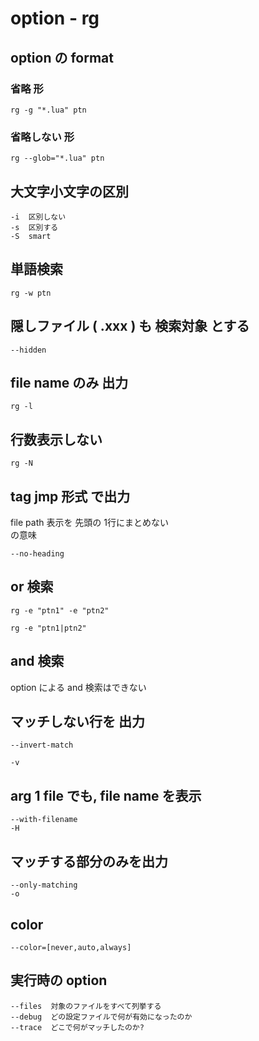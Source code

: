 
# option  -  rg


## option の format

### 省略 形

```
rg -g "*.lua" ptn
```

### 省略しない 形

```
rg --glob="*.lua" ptn
```


## 大文字小文字の区別

```
-i  区別しない
-s  区別する
-S  smart
```


## 単語検索

```
rg -w ptn
```


## 隠しファイル ( .xxx ) も 検索対象 とする

```
--hidden
```


## file name のみ 出力

```
rg -l
```


## 行数表示しない

```
rg -N
```


## tag jmp 形式 で出力

file path 表示を 先頭の 1行にまとめない  
の意味

```
--no-heading
```


## or 検索

```
rg -e "ptn1" -e "ptn2" 
```

```
rg -e "ptn1|ptn2" 
```


## and 検索

option による and 検索はできない


## マッチしない行を 出力

```
--invert-match
```

```
-v
```


## arg 1 file でも, file name を表示

```
--with-filename
-H
```


## マッチする部分のみを出力

```
--only-matching
-o
```


## color

```
--color=[never,auto,always]
```


## 実行時の option

```
--files  対象のファイルをすべて列挙する
--debug  どの設定ファイルで何が有効になったのか
--trace  どこで何がマッチしたのか?
```




